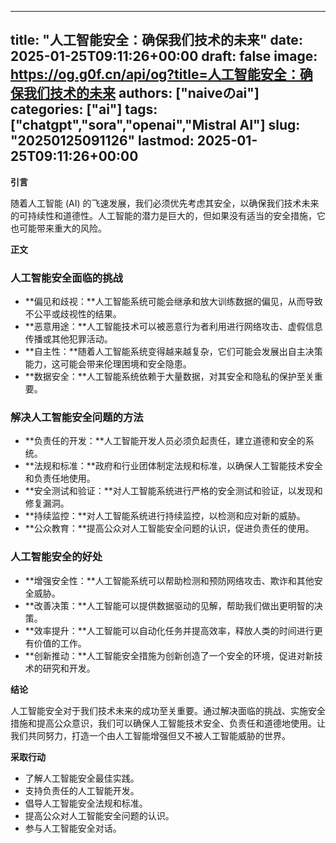 
---
title: "人工智能安全：确保我们技术的未来"
date: 2025-01-25T09:11:26+00:00
draft: false
image: https://og.g0f.cn/api/og?title=人工智能安全：确保我们技术的未来
authors: ["naiveのai"]
categories: ["ai"]
tags: ["chatgpt","sora","openai","Mistral AI"]
slug: "20250125091126"
lastmod: 2025-01-25T09:11:26+00:00
---
**引言**

随着人工智能 (AI) 的飞速发展，我们必须优先考虑其安全，以确保我们技术未来的可持续性和道德性。人工智能的潜力是巨大的，但如果没有适当的安全措施，它也可能带来重大的风险。

**正文**

### 人工智能安全面临的挑战

* **偏见和歧视：**人工智能系统可能会继承和放大训练数据的偏见，从而导致不公平或歧视性的结果。
* **恶意用途：**人工智能技术可以被恶意行为者利用进行网络攻击、虚假信息传播或其他犯罪活动。
* **自主性：**随着人工智能系统变得越来越复杂，它们可能会发展出自主决策能力，这可能会带来伦理困境和安全隐患。
* **数据安全：**人工智能系统依赖于大量数据，对其安全和隐私的保护至关重要。

### 解决人工智能安全问题的方法

* **负责任的开发：**人工智能开发人员必须负起责任，建立道德和安全的系统。
* **法规和标准：**政府和行业团体制定法规和标准，以确保人工智能技术安全和负责任地使用。
* **安全测试和验证：**对人工智能系统进行严格的安全测试和验证，以发现和修复漏洞。
* **持续监控：**对人工智能系统进行持续监控，以检测和应对新的威胁。
* **公众教育：**提高公众对人工智能安全问题的认识，促进负责任的使用。

### 人工智能安全的好处

* **增强安全性：**人工智能系统可以帮助检测和预防网络攻击、欺诈和其他安全威胁。
* **改善决策：**人工智能可以提供数据驱动的见解，帮助我们做出更明智的决策。
* **效率提升：**人工智能可以自动化任务并提高效率，释放人类的时间进行更有价值的工作。
* **创新推动：**人工智能安全措施为创新创造了一个安全的环境，促进对新技术的研究和开发。

**结论**

人工智能安全对于我们技术未来的成功至关重要。通过解决面临的挑战、实施安全措施和提高公众意识，我们可以确保人工智能技术安全、负责任和道德地使用。让我们共同努力，打造一个由人工智能增强但又不被人工智能威胁的世界。

**采取行动**

* 了解人工智能安全最佳实践。
* 支持负责任的人工智能开发。
* 倡导人工智能安全法规和标准。
* 提高公众对人工智能安全问题的认识。
* 参与人工智能安全对话。